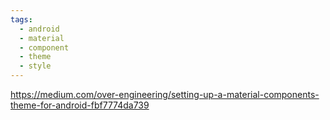 ```yaml
---
tags:
  - android
  - material
  - component
  - theme
  - style
---
```

https://medium.com/over-engineering/setting-up-a-material-components-theme-for-android-fbf7774da739

